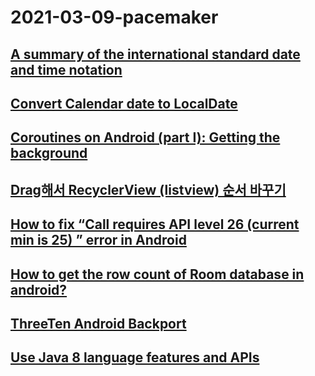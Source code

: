 # 2021-03-09-pacemaker
## [A summary of the international standard date and time notation](https://www.cl.cam.ac.uk/~mgk25/iso-time.html)
## [Convert Calendar date to LocalDate](https://stackoverflow.com/questions/48983572/convert-calendar-date-to-localdate)
## [Coroutines on Android (part I): Getting the background](https://medium.com/androiddevelopers/coroutines-on-android-part-i-getting-the-background-3e0e54d20bb)
## [Drag해서 RecyclerView (listview) 순서 바꾸기](https://developer88.tistory.com/102)
## [How to fix “Call requires API level 26 (current min is 25) ” error in Android](https://stackoverflow.com/questions/56695997/how-to-fix-call-requires-api-level-26-current-min-is-25-error-in-android)
## [How to get the row count of Room database in android?](https://stackoverflow.com/questions/52057041/how-to-get-the-row-count-of-room-database-in-android)
## [ThreeTen Android Backport](https://github.com/JakeWharton/ThreeTenABP)
## [Use Java 8 language features and APIs](https://developer.android.com/studio/write/java8-support#library-desugaring)
